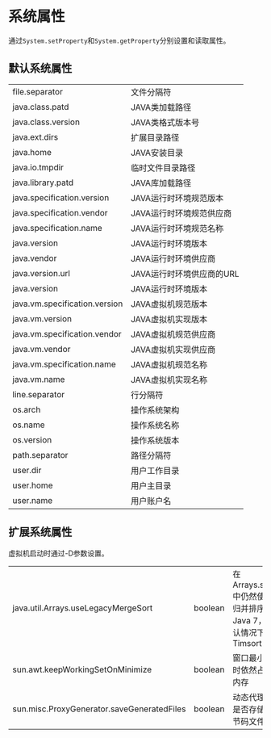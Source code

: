 # 系统属性

通过`System.setProperty`和`System.getProperty`分别设置和读取属性。

## 默认系统属性

<table>
	<tr><td>file.separator</td><td>文件分隔符</td></tr>
	<tr><td>java.class.patd</td><td>JAVA类加载路径</td></tr>
	<tr><td>java.class.version</td><td>JAVA类格式版本号</td></tr>
	<tr><td>java.ext.dirs</td><td>扩展目录路径</td></tr>
	<tr><td>java.home</td><td>JAVA安装目录</td></tr>
	<tr><td>java.io.tmpdir</td><td>临时文件目录路径</td></tr>
	<tr><td>java.library.patd</td><td>JAVA库加载路径</td></tr>
	<tr><td>java.specification.version</td><td>JAVA运行时环境规范版本</td></tr>
	<tr><td>java.specification.vendor</td><td>JAVA运行时环境规范供应商</td></tr>
	<tr><td>java.specification.name</td><td>JAVA运行时环境规范名称</td></tr>
	<tr><td>java.version</td><td>JAVA运行时环境版本</td></tr>
	<tr><td>java.vendor</td><td>JAVA运行时环境供应商</td></tr>
	<tr><td>java.version.url</td><td>JAVA运行时环境供应商的URL</td></tr>
	<tr><td>java.version</td><td>JAVA运行时环境版本</td></tr>
	<tr><td>java.vm.specification.version</td><td>JAVA虚拟机规范版本</td></tr>
	<tr><td>java.vm.version</td><td>JAVA虚拟机实现版本</td></tr>
	<tr><td>java.vm.specification.vendor</td><td>JAVA虚拟机规范供应商</td></tr>
	<tr><td>java.vm.vendor</td><td>JAVA虚拟机实现供应商</td></tr>
	<tr><td>java.vm.specification.name</td><td>JAVA虚拟机规范名称</td></tr>
	<tr><td>java.vm.name</td><td>JAVA虚拟机实现名称</td></tr>
	<tr><td>line.separator</td><td>行分隔符</td></tr>
	<tr><td>os.arch</td><td>操作系统架构</td></tr>
	<tr><td>os.name</td><td>操作系统名称</td></tr>
	<tr><td>os.version</td><td>操作系统版本</td></tr>
	<tr><td>path.separator</td><td>路径分隔符</td></tr>
	<tr><td>user.dir</td><td>用户工作目录</td></tr>
	<tr><td>user.home</td><td>用户主目录</td></tr>
	<tr><td>user.name</td><td>用户账户名</td></tr>
</table>

## 扩展系统属性

虚拟机启动时通过-D参数设置。

<table>
	<tr>
		<td>java.util.Arrays.useLegacyMergeSort</td>
		<td>boolean</td>
		<td>在Arrays.sort中仍然使用归并排序
			<br/>Java 7，默认情况下是Timsort
		</td>
		<td>false</td>
	</tr>
	<tr>
		<td>sun.awt.keepWorkingSetOnMinimize</td>
		<td>boolean</td>
		<td>窗口最小化时依然占有内存</td>
		<td>false</td>
	</tr>
	<tr>
		<td>sun.misc.ProxyGenerator.saveGeneratedFiles</td>
		<td>boolean</td>
		<td>动态代理时是否存储字节码文件</td>
		<td>false</td>
	</tr>
</table>